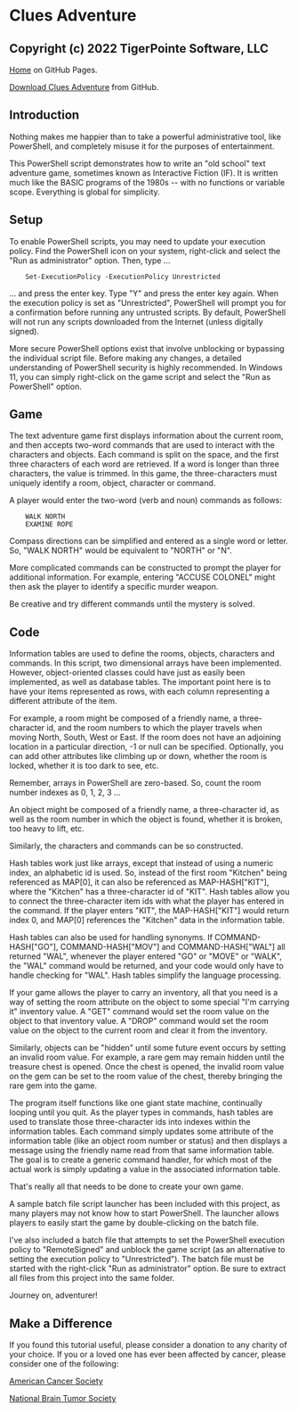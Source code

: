 # Clues Adventure

## Copyright (c) 2022 TigerPointe Software, LLC

[Home](https://tigerpointe.github.io/Clues-Adventure) on GitHub Pages.

[Download Clues Adventure](https://github.com/tigerpointe/Clues-Adventure) from GitHub.

## Introduction

Nothing makes me happier than to take a powerful administrative tool, like PowerShell, and completely misuse it for the purposes of entertainment.

This PowerShell script demonstrates how to write an "old school" text adventure game, sometimes known as Interactive Fiction (IF).  It is written much like the BASIC programs of the 1980s -- with no functions or variable scope.  Everything is global for simplicity.

## Setup

To enable PowerShell scripts, you may need to update your execution policy.  Find the PowerShell icon on your system, right-click and select the "Run as administrator" option.  Then, type ...

        Set-ExecutionPolicy -ExecutionPolicy Unrestricted

... and press the enter key.  Type "Y" and press the enter key again.  When the execution policy is set as "Unrestricted", PowerShell will prompt you for a confirmation before running any untrusted scripts.  By default, PowerShell will not run any scripts downloaded from the Internet (unless digitally signed).

More secure PowerShell options exist that involve unblocking or bypassing the individual script file.  Before making any changes, a detailed understanding of PowerShell security is highly recommended.  In Windows 11, you can simply right-click on the game script and select the "Run as PowerShell" option.

## Game

The text adventure game first displays information about the current room, and then accepts two-word commands that are used to interact with the characters and objects.  Each command is split on the space, and the first three characters of each word are retrieved.  If a word is longer than three characters, the value is trimmed.  In this game, the three-characters must uniquely identify a room, object, character or command.

A player would enter the two-word (verb and noun) commands as follows:

        WALK NORTH
        EXAMINE ROPE

Compass directions can be simplified and entered as a single word or letter.  So, "WALK NORTH" would be equivalent to "NORTH" or "N".

More complicated commands can be constructed to prompt the player for additional information.  For example, entering "ACCUSE COLONEL" might then ask the player to identify a specific murder weapon.

Be creative and try different commands until the mystery is solved.

## Code

Information tables are used to define the rooms, objects, characters and commands.  In this script, two dimensional arrays have been implemented.  However, object-oriented classes could have just as easily been implemented, as well as database tables.  The important point here is to have your items represented as rows, with each column representing a different attribute of the item.

For example, a room might be composed of a friendly name, a three-character id, and the room numbers to which the player travels when moving North, South, West or East.  If the room does not have an adjoining location in a particular direction, -1 or null can be specified.  Optionally, you can add other attributes like climbing up or down, whether the room is locked, whether it is too dark to see, etc.

Remember, arrays in PowerShell are zero-based.  So, count the room number indexes as 0, 1, 2, 3 ...

An object might be composed of a friendly name, a three-character id, as well as the room number in which the object is found, whether it is broken, too heavy to lift, etc.

Similarly, the characters and commands can be so constructed.

Hash tables work just like arrays, except that instead of using a numeric index, an alphabetic id is used.  So, instead of the first room "Kitchen" being referenced as MAP[0], it can also be referenced as MAP-HASH["KIT"], where the "Kitchen" has a three-character id of "KIT".  Hash tables allow you to connect the three-character item ids with what the player has entered in the command.  If the player enters "KIT", the MAP-HASH["KIT"] would return index 0, and MAP[0] references the "Kitchen" data in the information table.

Hash tables can also be used for handling synonyms.  If COMMAND-HASH["GO"], COMMAND-HASH["MOV"] and COMMAND-HASH["WAL"] all returned "WAL", whenever the player entered "GO" or "MOVE" or "WALK", the "WAL" command would be returned, and your code would only have to handle checking for "WAL".  Hash tables simplify the language processing.

If your game allows the player to carry an inventory, all that you need is a way of setting the room attribute on the object to some special "I'm carrying it" inventory value.  A "GET" command would set the room value on the object to that inventory value.  A "DROP" command would set the room value on the object to the current room and clear it from the inventory.

Similarly, objects can be "hidden" until some future event occurs by setting an invalid room value.  For example, a rare gem may remain hidden until the treasure chest is opened.  Once the chest is opened, the invalid room value on the gem can be set to the room value of the chest, thereby bringing the rare gem into the game.

The program itself functions like one giant state machine, continually looping until you quit.  As the player types in commands, hash tables are used to translate those three-character ids into indexes within the information tables.  Each command simply updates some attribute of the information table (like an object room number or status) and then displays a message using the friendly name read from that same information table.  The goal is to create a generic command handler, for which most of the actual work is simply updating a value in the associated information table.

That's really all that needs to be done to create your own game.

A sample batch file script launcher has been included with this project, as many players may not know how to start PowerShell.  The launcher allows players to easily start the game by double-clicking on the batch file.

I've also included a batch file that attempts to set the PowerShell execution policy to "RemoteSigned" and unblock the game script (as an alternative to setting the execution policy to "Unrestricted").  The batch file must be started with the right-click "Run as administrator" option.  Be sure to extract all files from this project into the same folder.

Journey on, adventurer!

## Make a Difference

If you found this tutorial useful, please consider a donation to any charity of your choice.  If you or a loved one has ever been affected by cancer, please consider one of the following:

[American Cancer Society](https://www.cancer.org)

[National Brain Tumor Society](https://braintumor.org)
